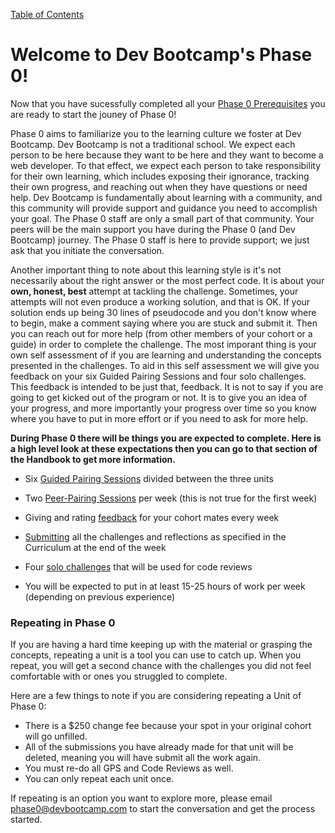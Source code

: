 [Table of Contents](README.md)

# Welcome to Dev Bootcamp's Phase 0!

Now that you have sucessfully completed all your [Phase 0 Prerequisites](https://github.com/Devbootcamp/phase-0-handbook/blob/master/phase-0-prerequisites.md) you are ready to start the jouney of Phase 0!

Phase 0 aims to familiarize you to the learning culture we foster at Dev Bootcamp. Dev Bootcamp is not a traditional school. We expect each person to be here because they want to be here and they want to become a web developer. To that effect, we expect each person to take responsibility for their own learning, which includes exposing their ignorance, tracking their own progress, and reaching out when they have questions or need help. Dev Bootcamp is fundamentally about learning with a community, and this community will provide support and guidance you need to accomplish your goal. The Phase 0 staff are only a small part of that community. Your peers will be the main support you have during the Phase 0 (and Dev Bootcamp) journey. The Phase 0 staff is here to provide support; we just ask that you initiate the conversation.

Another important thing to note about this learning style is it's not necessarily about the right answer or the most perfect code. It is about your **own, honest, best** attempt at tackling the challenge. Sometimes, your attempts will not even produce a working solution, and that is OK. If your solution ends up being 30 lines of pseudocode and you don't know where to begin, make a comment saying where you are stuck and submit it. Then you can reach out for more help (from other members of your cohort or a guide) in order to complete the challenge. The most imporant thing is your own self assessment of if you are learning and understanding the concepts presented in the challenges. To aid in this self assessment we will give you feedback on your six Guided Pairing Sessions and four solo challenges. This feedback is intended to be just that, feedback. It is not to say if you are going to get kicked out of the program or not. It is to give you an idea of your progress, and more importantly your progress over time so you know where you have to put in more effort or if you need to ask for more help.

**During Phase 0 there will be things you are expected to complete. Here is a high level look at these expectations then you can go to that section of the Handbook to get more information.**

* Six [Guided Pairing Sessions](guided-pairing-sessions.md) divided between the three units

* Two [Peer-Pairing Sessions](peer-pairing-sessions.md) per week (this is not true for the first week)

* Giving and rating [feedback](https://github.com/Devbootcamp/phase-0-handbook/blob/master/feedback.md) for your cohort mates every week

* [Submitting](submitting-challenges.md) all the challenges and reflections as specified in the Curriculum at the end of the week

* Four [solo challenges](https://github.com/Devbootcamp/phase-0-handbook/blob/master/solo-challenges.md) that will be used for code reviews

* You will be expected to put in at least 15-25 hours of work per week (depending on previous experience) 

### Repeating in Phase 0

If you are having a hard time keeping up with the material or grasping the concepts, repeating a unit is a tool you can use to catch up. When you repeat, you will get a second chance with the challenges you did not feel comfortable with or ones you struggled to complete.

Here are a few things to note if you are considering repeating a Unit of Phase 0:
* There is a $250 change fee because your spot in your original cohort will go unfilled.
* All of the submissions you have already made for that unit will be deleted, meaning you will have submit all the work again.
* You must re-do all GPS and Code Reviews as well.
* You can only repeat each unit once.

If repeating is an option you want to explore more, please email <phase0@devbootcamp.com> to start the conversation and get the process started.
